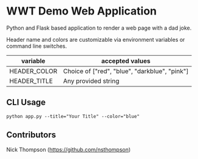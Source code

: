 # WWT Demo Web Application

Python and Flask based application to render a web page with a dad joke.

Header name and colors are customizable via environment variables or command line switches.

| variable | accepted values |
| --- | --- |
| HEADER_COLOR | Choice of ["red", "blue", "darkblue", "pink"] |
| HEADER_TITLE | Any provided string |

## CLI Usage

```shell
python app.py --title="Your Title" --color="blue"
```

## Contributors

Nick Thompson (<https://github.com/nsthompson>)
